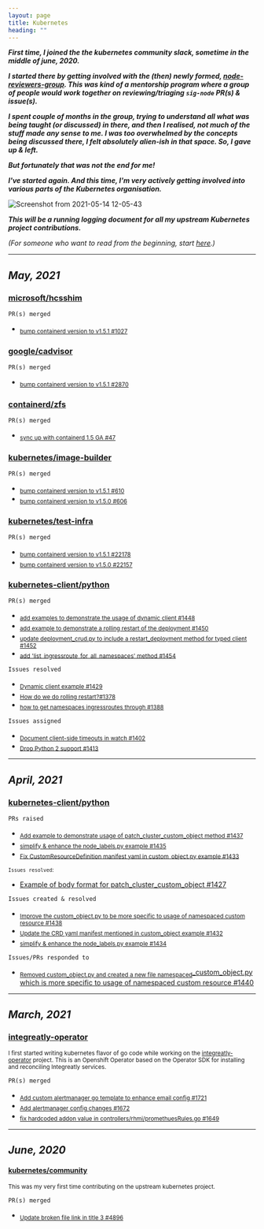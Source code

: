 ```yaml
---
layout: page
title: Kubernetes
heading: ""
---
```


***First time, I joined the the kubernetes community slack, sometime in the middle of june, 2020.***

***I started there by getting involved with the (then) newly formed, [node-reviewers-group](https://www.psaggu.com/kubernetes-mentorship/2020/07/30/node-reviewer-group-tasks.html). This was kind of a mentorship program where a group of people would work together on reviewing/triaging `sig-node` PR(s) & issue(s).***

***I spent couple of months in the group, trying to understand all what was being taught (or discussed) in there, and then I realised, not much of the stuff made  any sense to me. I was too overwhelmed by the concepts being discussed there, I felt absolutely alien-ish in that space. So, I gave up & left.***

***But fortunately that was not the end for me!***

***I've started again. And this time, I'm very actively getting involved into various parts of the Kubernetes organisation.***


![Screenshot from 2021-05-14 12-05-43](https://user-images.githubusercontent.com/30499743/118231546-f30ca980-b4ac-11eb-9fd8-2d90e6d9e51e.png)


***This will be a running logging document for all my upstream Kubernetes project contributions.***


*(For someone who want to read from the beginning, start [here](https://www.psaggu.com/kubernetes.html#june-2020).)*

---

## *May, 2021*

### **[microsoft/hcsshim](https://github.com/microsoft/hcsshim)**

`PR(s) merged`
- <sub>[bump containerd version to v1.5.1 #1027](https://github.com/microsoft/hcsshim/pull/1027#event-4745184459)</sub>


### **[google/cadvisor](https://github.com/google/cadvisor/)**

`PR(s) merged`  
- <sub>[bump containerd version to v1.5.1 #2870](https://github.com/google/cadvisor/pull/2870)</sub>

### **[containerd/zfs](https://github.com/containerd/zfs/)**

`PR(s) merged`
- <sub>[sync up with containerd 1.5 GA #47](https://github.com/containerd/zfs/pull/47)</sub>

### **[kubernetes/image-builder](https://github.com/kubernetes-sigs/image-builder)**

`PR(s) merged`
- <sub>[bump containerd version to v1.5.1 #610](https://github.com/kubernetes-sigs/image-builder/pull/610)</sub>
- <sub>[bump containerd version to v1.5.0 #606](https://github.com/kubernetes-sigs/image-builder/pull/606)</sub>


### **[kubernetes/test-infra](https://github.com/kubernetes/test-infra)**

`PR(s) merged`
- <sub>[bump containerd version to v1.5.1 #22178](https://github.com/kubernetes/test-infra/pull/22178)</sub>
- <sub>[bump containerd version to v1.5.0 #22157](https://github.com/kubernetes/test-infra/pull/22157)</sub>

### **[ kubernetes-client/python ](https://github.com/kubernetes-client/python)**

`PR(s) merged`
- <sub>[add examples to demonstrate the usage of dynamic client #1448](https://github.com/kubernetes-client/python/pull/1448)</sub>
- <sub>[add example to demonstrate a rolling restart of the deployment #1450](https://github.com/kubernetes-client/python/pull/1450)</sub>
- <sub>[update deployment_crud.py to include a restart_deployment method for typed client #1452](https://github.com/kubernetes-client/python/pull/1452)</sub>
- <sub>[add 'list_ingressroute_for_all_namespaces' method #1454](https://github.com/kubernetes-client/python/pull/1454)</sub>

`Issues resolved`
- <sub>[Dynamic client example #1429](https://github.com/kubernetes-client/python/issues/1429)</sub>
- <sub>[How do we do rolling restart?#1378](https://github.com/kubernetes-client/python/issues/1378)</sub>
- <sub>[how to get namespaces ingressroutes through #1388](https://github.com/kubernetes-client/python/issues/1388)</sub>

`Issues assigned`
- <sub>[Document client-side timeouts in watch #1402](https://github.com/kubernetes-client/python/issues/1402)</sub>
- <sub>[Drop Python 2 support #1413](https://github.com/kubernetes-client/python/issues/1413)</sub>

---

## *April, 2021*

### **[ kubernetes-client/python ](https://github.com/kubernetes-client/python)**

`PRs raised`
- <sub>[Add example to demonstrate usage of patch_cluster_custom_object method #1437](https://github.com/kubernetes-client/python/pull/1437)</sub>
- <sub>[simplify & enhance the node_labels.py example #1435](https://github.com/kubernetes-client/python/pull/1435)</sub>
- <sub>[Fix CustomResourceDefinition manifest yaml in custom_object.py example #1433 ](https://github.com/kubernetes-client/python/pull/1433)</sub>
    
<sub>`Issues resolved`:</sub>
- [Example of body format for patch_cluster_custom_object #1427](https://github.com/kubernetes-client/python/issues/1427)</sub>

   
`Issues created & resolved`
- <sub>[Improve the custom_object.py to be more specific to usage of namespaced custom resource #1438](https://github.com/kubernetes-client/python/issues/1438)</sub>
- <sub>[Update the CRD yaml manifest mentioned in custom_object example #1432](https://github.com/kubernetes-client/python/issues/1432)</sub>
- <sub>[simplify & enhance the node_labels.py example #1434](https://github.com/kubernetes-client/python/issues/1434)</sub>

`Issues/PRs responded to`
- <sub>[Removed custom_object.py and created a new file namespaced</sub>_custom_object.py which is more specific to usage of namespaced custom resource #1440](https://github.com/kubernetes-client/python/pull/1440)

---

## *March, 2021*

### **[integreatly-operator](https://github.com/integr8ly/integreatly-operator)**

<sub>I first started writing kubernetes flavor of go code while working on the [integreatly-operator](https://github.com/integr8ly/integreatly-operator) project. This is an Openshift Operator based on the Operator SDK for installing and reconciling Integreatly services.</sub>

`PR(s) merged`

- <sub>[Add custom alertmanager go template to enhance email config #1721](https://github.com/integr8ly/integreatly-operator/pull/1721)</sub>
- <sub>[Add alertmanager config changes #1672](https://github.com/integr8ly/integreatly-operator/pull/1672)</sub>
- <sub>[fix hardcoded addon value in controllers/rhmi/promethuesRules.go #1649](https://github.com/integr8ly/integreatly-operator/pull/1649)</sub>

---

## *June, 2020*

#### **[kubernetes/community](https://github.com/kubernetes/community/)**

<sub>This was my very first time contributing on the upstream kubernetes project.</sub>

`PR(s) merged`

- <sub>[Update broken file link in title 3 #4896](https://github.com/kubernetes/community/pull/4896)</sub>
